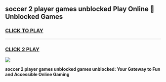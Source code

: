 
## soccer 2 player games unblocked Play Online 👋 Unblocked Games
<h3>
<a href="https://premium.freeplayer.one?title=soccer_2_player_games_unblocked&ref=19F">CLICK TO PLAY</a></h3>
<hr>

<h3>
<a href="https://premium.freeplayer.one?title=soccer_2_player_games_unblocked&ref=19F">CLICK 2 PLAY</a>
  
</h3>

<a href="https://premium.freeplayer.one?title=soccer_2_player_games_unblocked&ref=19F"><img src="https://clearcache.store/games.png"></a>


**soccer 2 player games unblocked games unblocked: Your Gateway to Fun and Accessible Online Gaming**
